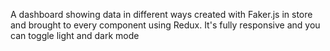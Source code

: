 A dashboard showing data in different ways created with Faker.js in store and brought to every component using Redux. It's fully responsive and you can toggle light and dark mode
